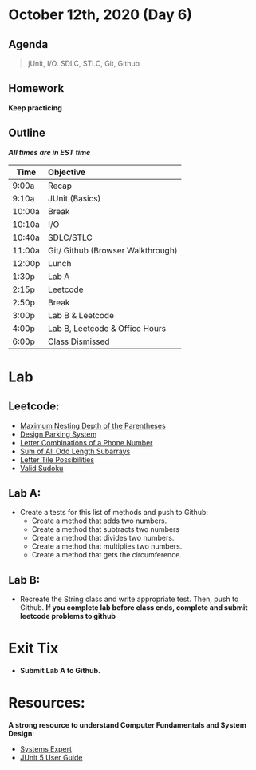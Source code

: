 # October 12th, 2020 (Day 6)

## Agenda
> jUnit, I/O. SDLC, STLC, Git, Github

## Homework 
**Keep practicing**

## Outline
_**All times are in EST time**_

| Time   | Objective                        |
| -------|:---------------------------------|
| 9:00a  | Recap                            |
| 9:10a  | JUnit (Basics)                   |
| 10:00a | Break                            |
| 10:10a | I/O                              |
| 10:40a | SDLC/STLC                        |
| 11:00a | Git/ Github (Browser Walkthrough)|
| 12:00p | Lunch                            |
| 1:30p  | Lab A                            | 
| 2:15p  | Leetcode                         |
| 2:50p  | Break                            |
| 3:00p  | Lab B & Leetcode                 |
| 4:00p  | Lab B, Leetcode & Office Hours   |
| 6:00p  | Class Dismissed                  |

# Lab
  ## Leetcode:

 - [Maximum Nesting Depth of the Parentheses](https://leetcode.com/problems/maximum-nesting-depth-of-the-parentheses/)
 - [Design Parking System](https://leetcode.com/problems/design-parking-system/)
 - [Letter Combinations of a Phone Number](https://leetcode.com/problems/letter-combinations-of-a-phone-number/)
 - [Sum of All Odd Length Subarrays](https://leetcode.com/problems/sum-of-all-odd-length-subarrays/)
 - [Letter Tile Possibilities](https://leetcode.com/problems/letter-tile-possibilities/)
 - [Valid Sudoku](https://leetcode.com/problems/valid-sudoku/)

  ## Lab A: 
 - Create a tests for this list of methods and push to Github: 
      - Create a method that adds two numbers. 
      - Create a method that subtracts two numbers 
      - Create a method that divides two numbers. 
      - Create a method that multiplies two numbers. 
      - Create a method that gets the circumference. 

  ## Lab B: 
  - Recreate the String class and write appropriate test. Then, push to Github.
       **If you complete lab before class ends, complete and submit leetcode problems to github** 
       
# Exit Tix 
  - **Submit Lab A to Github.**

# Resources:
**A strong resource to understand Computer Fundamentals and System Design**:
- [Systems Expert](https://www.algoexpert.io/systems/product)
- [JUnit 5 User Guide](https://junit.org/junit5/docs/current/user-guide/)